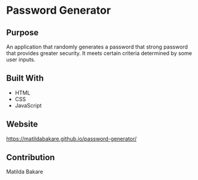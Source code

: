 # Password Generator

## Purpose
An application that randomly generates a password that strong password that provides greater security. It meets certain criteria determined by some user inputs.

## Built With
* HTML
* CSS
* JavaScript

## Website
https://matildabakare.github.io/password-generator/

## Contribution
Matilda Bakare
